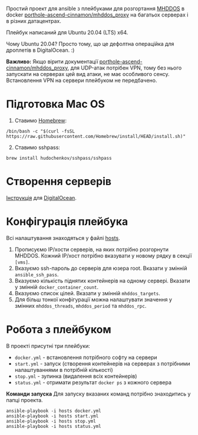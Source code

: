 Простий проект для ansible з плейбуками для розгортання [MHDDOS](https://github.com/MHProDev/MHDDoS) в docker [porthole-ascend-cinnamon/mhddos_proxy](https://github.com/porthole-ascend-cinnamon/mhddos_proxy) на багатьох серверах і в різних датацентрах.

Плейбук написаний для Ubuntu 20.04 (LTS) x64.

Чому Ubuntu 20.04? Просто тому, що це дефолтна операційка для дроплетів в DigitalOcean. :)

**Важливо:** Якщо вірити документації [porthole-ascend-cinnamon/mhddos_proxy](https://github.com/porthole-ascend-cinnamon/mhddos_proxy), для UDP-атак потрібен VPN, тому без нього запускати на серверах цей вид атаки, не має особливого сенсу. Встановлення VPN на сервери плейбуком не передбачено.

Підготовка Mac OS
========================
1. Ставимо [Homebrew](https://brew.sh/):
```shell
/bin/bash -c "$(curl -fsSL https://raw.githubusercontent.com/Homebrew/install/HEAD/install.sh)"
```
2. Ставимо sshpass:
```shell
brew install hudochenkov/sshpass/sshpass
```

Створення серверів
========================
[Інструкція](docs/digitalocean.md) для [DigitalOcean](https://www.digitalocean.com/).

Конфігурація плейбука
========================
Всі налаштування знаходяться у файлі [hosts](hosts).

1. Прописуємо IP/хости серверів, на яких потрібно розгорнути MHDDOS. Кожний IP/хост потрібно вказувати у новому рядку в секції `[vms]`.
2. Вказуємо ssh-пароль до серверів для юзера root. Вказати у змінній `ansible_ssh_pass`.
3. Вказуємо кількість піднятих контейнерів на одному сервері. Вказати у змінній `docker_container_count`.
4. Вказуємо список цілей. Вказати у змінній `mhddos_targets`.
5. Для більш тонкої конфігурації можна налаштувати значення у змінних `mhddos_threads`, `mhddos_period` та `mhddos_rpc`.

Робота з плейбуком
========================
В проекті присутні три плейбуки:
- `docker.yml` - встановлення потрібного софту на сервери
- `start.yml` - запуск (створення контейнерів на серверах з потрібними налаштуваннями в потрібній кількості)
- `stop.yml` - зупинка (видалення всіх контейнерів)
- `status.yml` - отримати результат `docker ps` з кожного сервера

**Команди запуска**
Для запуску вказаних команд потрібно знаходитись у папці проекта.

```shell
ansible-playbook -i hosts docker.yml
ansible-playbook -i hosts start.yml
ansible-playbook -i hosts stop.yml
ansible-playbook -i hosts status.yml
```